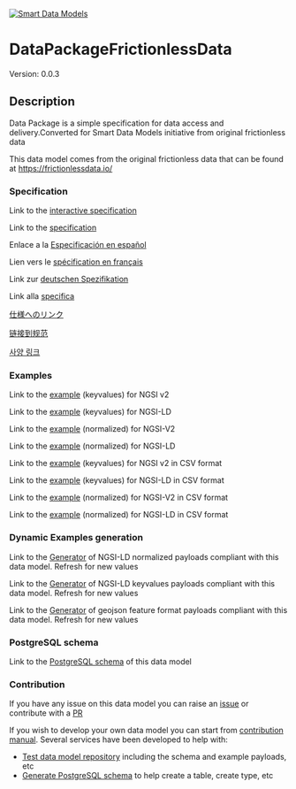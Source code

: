 [![Smart Data Models](https://smartdatamodels.org/wp-content/uploads/2022/01/SmartDataModels_logo.png "Logo")](https://smartdatamodels.org)
# DataPackageFrictionlessData
Version: 0.0.3

## Description 

Data Package is a simple specification for data access and delivery.Converted for Smart Data Models initiative from original frictionless data

This data model comes from the original frictionless data that can be found at https://frictionlessdata.io/
### Specification

Link to the [interactive specification](https://swagger.lab.fiware.org/?url=https://smart-data-models.github.io/dataModel.FrictionlessData/DataPackageFrictionlessData/swagger.yaml)

Link to the [specification](https://github.com/smart-data-models/dataModel.FrictionlessData/blob/master/DataPackageFrictionlessData/doc/spec.md)

Enlace a la [Especificación en español](https://github.com/smart-data-models/dataModel.FrictionlessData/blob/master/DataPackageFrictionlessData/doc/spec_ES.md)

Lien vers le [spécification en français](https://github.com/smart-data-models/dataModel.FrictionlessData/blob/master/DataPackageFrictionlessData/doc/spec_FR.md)

Link zur [deutschen Spezifikation](https://github.com/smart-data-models/dataModel.FrictionlessData/blob/master/DataPackageFrictionlessData/doc/spec_DE.md)

Link alla [specifica](https://github.com/smart-data-models/dataModel.FrictionlessData/blob/master/DataPackageFrictionlessData/doc/spec_IT.md)

[仕様へのリンク](https://github.com/smart-data-models/dataModel.FrictionlessData/blob/master/DataPackageFrictionlessData/doc/spec_JA.md)

[链接到规范](https://github.com/smart-data-models/dataModel.FrictionlessData/blob/master/DataPackageFrictionlessData/doc/spec_ZH.md)

[사양 링크](https://github.com/smart-data-models/dataModel.FrictionlessData/blob/master/DataPackageFrictionlessData/doc/spec_KO.md)
### Examples

Link to the [example](https://smart-data-models.github.io/dataModel.FrictionlessData/DataPackageFrictionlessData/examples/example.json) (keyvalues) for NGSI v2

Link to the [example](https://smart-data-models.github.io/dataModel.FrictionlessData/DataPackageFrictionlessData/examples/example.jsonld) (keyvalues) for NGSI-LD

Link to the [example](https://smart-data-models.github.io/dataModel.FrictionlessData/DataPackageFrictionlessData/examples/example-normalized.json) (normalized) for NGSI-V2

Link to the [example](https://smart-data-models.github.io/dataModel.FrictionlessData/DataPackageFrictionlessData/examples/example-normalized.jsonld) (normalized) for NGSI-LD

Link to the [example](https://github.com/smart-data-models/dataModel.FrictionlessData/blob/master/DataPackageFrictionlessData/examples/example.json.csv) (keyvalues) for NGSI v2 in CSV format

Link to the [example](https://github.com/smart-data-models/dataModel.FrictionlessData/blob/master/DataPackageFrictionlessData/examples/example.jsonld.csv) (keyvalues) for NGSI-LD in CSV format

Link to the [example](https://github.com/smart-data-models/dataModel.FrictionlessData/blob/master/DataPackageFrictionlessData/examples/example-normalized.json.csv) (normalized) for NGSI-V2 in CSV format

Link to the [example](https://github.com/smart-data-models/dataModel.FrictionlessData/blob/master/DataPackageFrictionlessData/examples/example-normalized.jsonld.csv) (normalized) for NGSI-LD in CSV format
### Dynamic Examples generation

Link to the [Generator](https://smartdatamodels.org/extra/ngsi-ld_generator.php?schemaUrl=https://raw.githubusercontent.com/smart-data-models/dataModel.FrictionlessData/master/DataPackageFrictionlessData/schema.json&email=info@smartdatamodels.org) of NGSI-LD normalized payloads compliant with this data model. Refresh for new values

Link to the [Generator](https://smartdatamodels.org/extra/ngsi-ld_generator_keyvalues.php?schemaUrl=https://raw.githubusercontent.com/smart-data-models/dataModel.FrictionlessData/master/DataPackageFrictionlessData/schema.json&email=info@smartdatamodels.org) of NGSI-LD keyvalues payloads compliant with this data model. Refresh for new values

Link to the [Generator](https://smartdatamodels.org/extra/geojson_features_generator.php?schemaUrl=https://raw.githubusercontent.com/smart-data-models/dataModel.FrictionlessData/master/DataPackageFrictionlessData/schema.json&email=info@smartdatamodels.org) of geojson feature format payloads compliant with this data model. Refresh for new values
### PostgreSQL schema

Link to the [PostgreSQL schema](https://github.com/smart-data-models/dataModel.FrictionlessData/blob/master/DataPackageFrictionlessData/schema.sql) of this data model
### Contribution

 If you have any issue on this data model you can raise an [issue](https://github.com/smart-data-models/dataModel.FrictionlessData/issues)  or contribute with a [PR](https://github.com/smart-data-models/dataModel.FrictionlessData/pulls)

 If you wish to develop your own data model you can start from [contribution manual](https://bit.ly/contribution_manual). Several services have been developed to help with: 
 - [Test data model repository](https://smartdatamodels.org/index.php/data-models-contribution-api/) including the schema and example payloads, etc
 - [Generate PostgreSQL schema](https://smartdatamodels.org/index.php/sql-service/) to help create a table, create type, etc